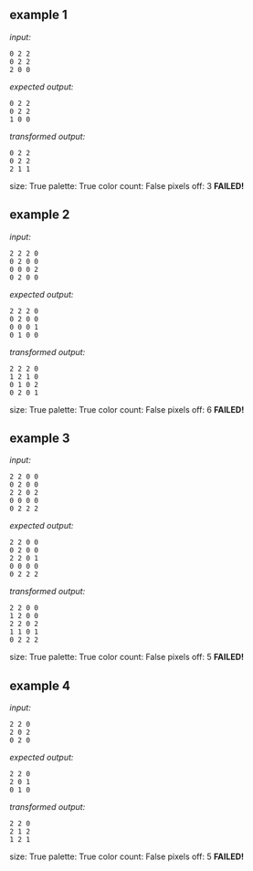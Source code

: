 
## example 1
*input:*
```
0 2 2
0 2 2
2 0 0
```
*expected output:*
```
0 2 2
0 2 2
1 0 0
```
*transformed output:*
```
0 2 2
0 2 2
2 1 1
```
size: True
palette: True
color count: False
pixels off: 3
**FAILED!**

## example 2
*input:*
```
2 2 2 0
0 2 0 0
0 0 0 2
0 2 0 0
```
*expected output:*
```
2 2 2 0
0 2 0 0
0 0 0 1
0 1 0 0
```
*transformed output:*
```
2 2 2 0
1 2 1 0
0 1 0 2
0 2 0 1
```
size: True
palette: True
color count: False
pixels off: 6
**FAILED!**

## example 3
*input:*
```
2 2 0 0
0 2 0 0
2 2 0 2
0 0 0 0
0 2 2 2
```
*expected output:*
```
2 2 0 0
0 2 0 0
2 2 0 1
0 0 0 0
0 2 2 2
```
*transformed output:*
```
2 2 0 0
1 2 0 0
2 2 0 2
1 1 0 1
0 2 2 2
```
size: True
palette: True
color count: False
pixels off: 5
**FAILED!**

## example 4
*input:*
```
2 2 0
2 0 2
0 2 0
```
*expected output:*
```
2 2 0
2 0 1
0 1 0
```
*transformed output:*
```
2 2 0
2 1 2
1 2 1
```
size: True
palette: True
color count: False
pixels off: 5
**FAILED!**
